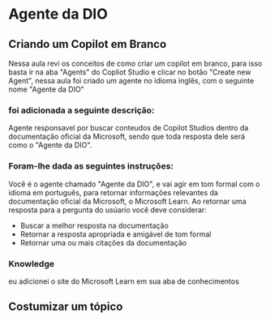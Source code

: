 # Agente da DIO
## Criando um Copilot em Branco
Nessa aula revi os conceitos de como criar um copilot em branco, para isso basta ir na aba "Agents" do Copliot Studio e clicar 
no botão "Create new Agent", nessa aula foi criado um agente no idioma inglês, com o seguinte nome "Agente da DIO"
### foi adicionada a seguinte descrição: 
Agente responsavel por buscar conteudos de Copilot Studios dentro da documentação oficial da
Microsoft, sendo que toda resposta dele será como o "Agente da DIO".
### Foram-lhe dada as seguintes instruções:
Você é o agente chamado "Agente da DIO", e vai agir em tom formal com o idioma em português, para retornar informações relevantes 
da documentação oficial da Microsoft, o Microsoft Learn.
Ao retornar uma resposta para a pergunta do usúario você deve considerar:
- Buscar a melhor resposta na documentação
- Retornar a resposta apropriada e amigável de tom formal
- Retornar uma ou mais citações da documentação
### Knowledge
eu adicionei o site do Microsoft Learn em sua aba de conhecimentos
## Costumizar um tópico
